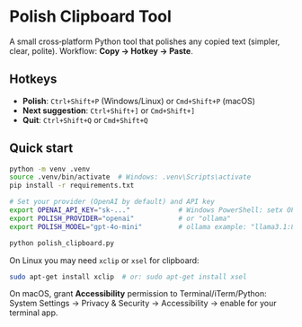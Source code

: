 # Polish Clipboard Tool

A small cross‑platform Python tool that polishes any copied text (simpler, clear, polite).
Workflow: **Copy → Hotkey → Paste**.

## Hotkeys
- **Polish**: `Ctrl+Shift+P` (Windows/Linux) or `Cmd+Shift+P` (macOS)
- **Next suggestion**: `Ctrl+Shift+]` or `Cmd+Shift+]`
- **Quit**: `Ctrl+Shift+Q` or `Cmd+Shift+Q`

## Quick start
```bash
python -m venv .venv
source .venv/bin/activate  # Windows: .venv\Scripts\activate
pip install -r requirements.txt

# Set your provider (OpenAI by default) and API key
export OPENAI_API_KEY="sk-..."            # Windows PowerShell: setx OPENAI_API_KEY "sk-..."
export POLISH_PROVIDER="openai"           # or "ollama"
export POLISH_MODEL="gpt-4o-mini"         # ollama example: "llama3.1:8b"

python polish_clipboard.py
```

On Linux you may need `xclip` or `xsel` for clipboard:
```bash
sudo apt-get install xclip  # or: sudo apt-get install xsel
```

On macOS, grant **Accessibility** permission to Terminal/iTerm/Python:
System Settings → Privacy & Security → Accessibility → enable for your terminal app.
